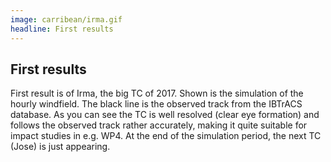 ```yaml
---
image: carribean/irma.gif
headline: First results
---
```


## First results
First result is of Irma, the big TC of 2017. Shown is the simulation of the hourly windfield. The black line is the observed track from the IBTrACS database. As you can see the TC is well resolved (clear eye formation) and follows the observed track rather accurately, making it quite suitable for impact studies in e.g. WP4. At the end of the simulation period, the next TC (Jose) is just appearing. 








